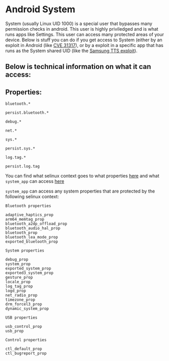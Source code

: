 # Android System
System (usually Linux UID 1000) is a special user that bypasses many permission checks in android. This user is highly priviledged and is what runs apps like Settings. This user can access many protected areas of your device. Below is stuff you can do if you get access to System (either by an exploit in Android (like [CVE 31317](https://github.com/oddbyte/CVE-2024-31317)), or by a exploit in a specific app that has runs as the System shared UID (like the [Samsung TTS exploit](https://www.google.com/search?q=samsung+tts+shell)).

## Below is technical information on what it can access:
## Properties:
`bluetooth.*`

`persist.bluetooth.*`

`debug.*`

`net.*`

`sys.*`

`persist.sys.*`

`log.tag.*`

`persist.log.tag`

You can find what selinux context goes to what properties [here](https://android.googlesource.com/platform/system/sepolicy/+/main/private/property_contexts) and what `system_app` can access [here](https://android.googlesource.com/platform/system/sepolicy/+/main/private/system_app.te)

`system_app` can access any system properties that are protected by the following selinux context:
```
Bluetooth properties

adaptive_haptics_prop
arm64_memtag_prop
bluetooth_a2dp_offload_prop
bluetooth_audio_hal_prop
bluetooth_prop
bluetooth_lea_mode_prop
exported_bluetooth_prop

System properties

debug_prop
system_prop
exported_system_prop
exported3_system_prop
gesture_prop
locale_prop
log_tag_prop
logd_prop
net_radio_prop
timezone_prop
drm_forcel3_prop
dynamic_system_prop

USB properties

usb_control_prop
usb_prop

Control properties

ctl_default_prop
ctl_bugreport_prop
``` 
